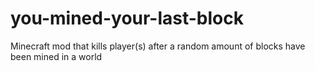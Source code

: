 # you-mined-your-last-block
Minecraft mod that kills player(s) after a random amount of blocks have been mined in a world
